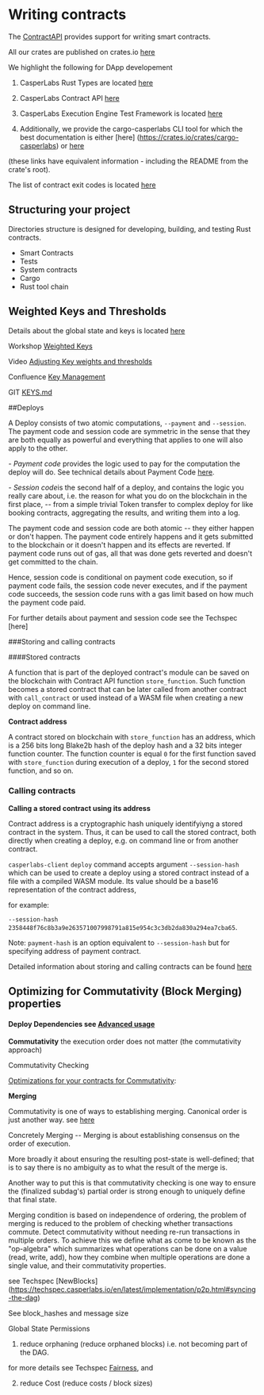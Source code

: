 Writing contracts
=================

The [ContractAPI](https://docs.rs/casperlabs-contract-ffi/0.22.0/casperlabs_contract_ffi/#writing-smart-contracts) provides support for writing smart contracts.

All our crates are published on crates.io [here](https://crates.io/search?q=casperlabs)
<!--The ones which I think are worth pointing out to app devs are-->
We highlight the following for DApp developement
1. CasperLabs Rust Types are located [here](https://docs.rs/casperlabs-types)
1. CasperLabs Contract API [here](https://docs.rs/casperlabs-contract)
1. CasperLabs Execution Engine Test Framework is located [here](https://docs.rs/casperlabs-engine-test-support)

1. Additionally, we provide the cargo-casperlabs CLI tool for which the best documentation is either
[here] (https://crates.io/crates/cargo-casperlabs) or [here](https://github.com/CasperLabs/CasperLabs/tree/master/execution-engine/cargo-casperlabs)

(these links have equivalent information - including the README from the crate's root).

The list of contract exit codes is located [here](https://docs.rs/casperlabs-types/latest/casperlabs_types/enum.ApiError.html#mappings)

Structuring your project
------------------------
<!--Video [CasperLabs - Smart contract template repository v0.0.1] (https://www.youtube.com/wat CasperLabs - Smart contract template repository v0.0.1] ch?v=P8SC_upCqAg&feature=youtu.be)-->

Directories structure is designed for developing, building, and testing  Rust contracts.

- Smart Contracts
- Tests
- System contracts
- Cargo
- Rust tool chain


Weighted Keys and Thresholds
----------------------------

Details about the global state and keys is located [here](https://techspec.casperlabs.io/en/latest/implementation/global-state.html#global-state)

Workshop [Weighted Keys](https://casperlabs.atlassian.net/wiki/spaces/REL/pages/213123657/1-23-2020+Workshop+-Weighted+Keys)

Video [Adjusting Key weights and thresholds](https://www.youtube.com/watch?v=R24-3iIau0g)

Confluence [Key Management](https://casperlabs.atlassian.net/wiki/spaces/EN/pages/128974920/Key+Management)

GIT [KEYS.md](https://github.com/CasperLabs/CasperLabs/blob/master/docs/KEYS.md)



##Deploys 

A Deploy consists of two atomic computations, `--payment` and `--session`. The payment code and session code are symmetric in the sense that they are both equally as powerful and everything that applies to one will also apply to the other.

*- Payment code* provides the logic used to pay for the computation the deploy will do. See technical details about Payment Code [here](https://techspec.casperlabs.io/en/latest/implementation/execution-semantics.html#payment-code).

*- Session code*is the second half of a deploy, and contains the logic you really care about, i.e. the reason for what you do on the blockchain in the first place, -- from a simple trivial Token transfer to complex deploy for like booking contracts, aggregating the results, and writing them into a log.

The payment code and session code are both atomic -- they either happen or don't happen. The payment code entirely happens and it gets submitted to the blockchain or it doesn't happen and its effects are reverted. If payment code runs out of gas, all that was done gets reverted and doesn't get committed to the chain. 

Hence, session code is conditional on payment code execution, so if payment code fails, the session code never executes, and if the payment code succeeds, the session code runs with a gas limit based on how much the payment code paid.

For further details about payment and session code see the Techspec [here] 

###Storing and calling contracts

####Stored contracts

A function that is part of the deployed contract's module can be saved on the blockchain with Contract API function `store_function`. Such function becomes a stored contract that can be later called from another contract with `call_contract` or used instead of a WASM file when creating a new deploy on command line.

**Contract address**

A contract stored on blockchain with `store_function` has an address, which is a 256 bits long Blake2b hash of the deploy hash and a 32 bits integer function counter. The function counter is equal `0` for the first function saved with `store_function` during execution of a deploy, `1` for the second stored function, and so on.



### Calling contracts

**Calling a stored contract using its address**

Contract address is a cryptographic hash uniquely identifyiyng a stored contract in the system. Thus, it can be used to call the stored contract, both directly when creating a deploy, e.g. on command line or from another contract.

`casperlabs-client` `deploy` command accepts argument `--session-hash` which can be used to create a deploy using a stored contract instead of a file with a compiled WASM module. Its value should be a base16 representation of the contract address, 

for example: 

`--session-hash 2358448f76c8b3a9e263571007998791a815e954c3c3db2da830a294ea7cba65`.

Note:  `payment-hash` is an option equivalent to `--session-hash` but for specifying address of payment contract.



Detailed information about storing and calling contracts can be found [here](https://github.com/CasperLabs/CasperLabs/blob/master/docs/CONTRACTS.md#advanced-deploy-options)



Optimizing for Commutativity (Block Merging) properties
-------------------------------------------------------

#### Deploy Dependencies see [Advanced usage ](CONTRACT.md)

**Commutativity**
the execution order does not matter (the commutativity approach)

Commutativity Checking

[Optimizations for your contracts for Commutativity](https://techspec.casperlabs.io/en/latest/implementation/global-state.html#permissions):

**Merging**

Commutativity is one of ways to establishing merging. Canonical order is just another way. see [here](https://casperlabs.atlassian.net/wiki/spaces/~167734600/pages/88244226/Handling+overflows+during+merging+for+DEVNET)


Concretely Merging -- Merging is about establishing consensus on the order of execution. 

More broadly it about ensuring the resulting post-state is well-defined; that is to say there is no ambiguity as to what the result of the merge is.

Another way to put this is that commutativity checking is one way to ensure the (finalized subdag's) partial order is strong enough to uniquely define that final state.


 Merging condition is based on independence of ordering, the problem of merging is reduced to the problem of checking whether transactions commute. Detect commutativity without needing re-run transactions in multiple orders. To achieve this we define what as come to be known as the "op-algebra" which summarizes what operations can be done on a value (read, write, add), how they combine when multiple operations are done a single value, and their commutativity properties.

see Techspec [NewBlocks]
(https://techspec.casperlabs.io/en/latest/implementation/p2p.html#syncing-the-dag)

See block_hashes and message size

Global State Permissions

1. reduce orphaning (reduce orphaned blocks) i.e. not becoming part of the DAG.

for more details see Techspec [Fairness](https://techspec.casperlabs.io/en/latest/implementation/p2p.html#fairness), and

2. reduce Cost (reduce costs / block sizes)
